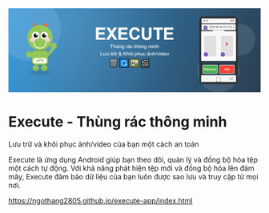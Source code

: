 <div style="pointer-events: none;">
  <img src="tải%20xuống%20(1).png" alt="Execute - Thùng rác thông minh">
</div>

# Execute - Thùng rác thông minh

Lưu trữ và khôi phục ảnh/video của bạn một cách an toàn

Execute là ứng dụng Android giúp bạn theo dõi, quản lý và đồng bộ hóa tệp một cách tự động. Với khả năng phát hiện tệp mới và đồng bộ hóa lên đám mây, Execute đảm bảo dữ liệu của bạn luôn được sao lưu và truy cập từ mọi nơi.


https://ngothang2805.github.io/execute-app/index.html
